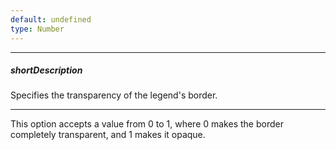 ```yaml
---
default: undefined
type: Number
---
```

---
##### shortDescription
Specifies the transparency of the legend's border.

---
This option accepts a value from 0 to 1, where 0 makes the border completely transparent, and 1 makes it opaque.